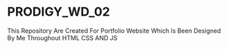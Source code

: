 # PRODIGY_WD_02
This Repository Are Created For Portfolio Website Which Is Been Designed By Me Throughout HTML CSS AND JS 

